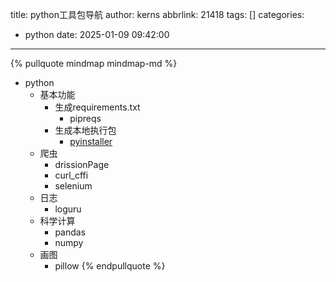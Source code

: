 title: python工具包导航
author: kerns
abbrlink: 21418
tags: []
categories:
  - python
date: 2025-01-09 09:42:00
---
{% pullquote mindmap mindmap-md %}
- python
  - 基本功能
  	- 生成requirements.txt
    	- pipreqs
    - 生成本地执行包
    	- [pyinstaller](https://www.warmjoke.com/2024/02/26/pyinstaller%E5%BA%94%E7%94%A8%E6%95%B4%E7%90%86/)
  - 爬虫
    - drissionPage
    - curl_cffi
    - selenium
  - 日志
  	- loguru
  - 科学计算
  	- pandas
    - numpy
  - 画图
    - pillow
{% endpullquote %}